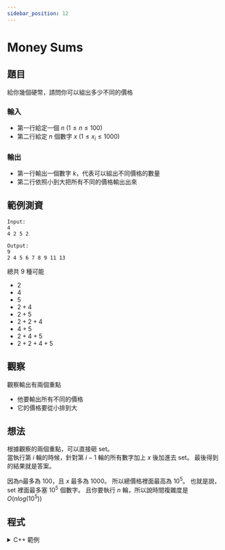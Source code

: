 ```yaml
---
sidebar_position: 12
---
```


Money Sums
===

## 題目

給你幾個硬幣，請問你可以組出多少不同的價格

### 輸入
- 第一行給定一個 $n$ ($1 \le n \le 100$)
- 第二行給定 $n$ 個數字 $x$ ($1 \le x_i \le 1000$)

### 輸出
- 第一行輸出一個數字 $k$，代表可以組出不同價格的數量
- 第二行依照小到大把所有不同的價格輸出出來
## 範例測資
```
Input:
4
4 2 5 2

Output:
9
2 4 5 6 7 8 9 11 13
```

總共 9 種可能
- $2$
- $4$
- $5$
- $2 + 4$
- $2 + 5$
- $2 + 2 + 4$
- $4 + 5$
- $2 + 4 + 5$
- $2 + 2 + 4 + 5$

## 觀察

觀察輸出有兩個重點
- 他要輸出所有不同的價格
- 它的價格要從小排到大
    
## 想法

根據觀察的兩個重點，可以直接砸 set。  
當執行第 $i$ 輪的時候，針對第 $i-1$ 輪的所有數字加上 $x$ 後加進去 set。
最後得到的結果就是答案。

因為n最多為 $100$，且 $x$ 最多為 $1000$。
所以總價格裡面最高為 $10^5$。
也就是說，set 裡面最多塞 $10^5$ 個數字。
且你要執行 $n$ 輪，所以說時間複雜度是 $O(nlog(10^5))$

## 程式

<details>
<summary>C++ 範例</summary>

```cpp
#include<bits/stdc++.h>
using namespace std;
set<int> num;
int main(){
    int n;
    cin>>n;
    num.insert(0);
    for(int i=0;i<n;i++){
        int a;
        cin>>a;
        vector<int> tmp;
        for(auto b:num){
            tmp.push_back(b+a);
        }
        for(auto b:tmp){
            num.insert(b);
        }
    }
    cout<<num.size()-1<<"\n";
    int i=-1;
    for(auto a:num){
        i++;
        if(i==0)continue;
        if(i!=1)cout<<" ";
        cout<<a;
    }
    return 0;
}
```

</details>